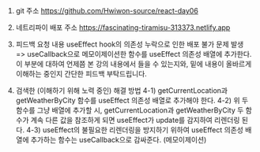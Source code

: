 1. git 주소
   https://github.com/Hwiwon-source/react-day06

2. 네트리파이 배포 주소
   https://fascinating-tiramisu-313373.netlify.app

3. 피드백 요청 내용
   useEffect hook의 의존성 누락으로 인한 배포 불가 문제 발생
   => useCallback으로 메모이제이션한 함수를 useEffect 의존성 배열에 추가한다.
   이 부분에 대하여 언제쯤 본 강의 내용에서 들을 수 있는지와,
   밑에 내용이 올바르게 이해하는 중인지 간단한 피드백 부탁드립니다.

4. 검색한 (이해하기 위해 노력 중인) 해결 방법
   4-1) getCurrentLocation과 getWeatherByCity 함수를 useEffect 의존성 배열로 추가해야 한다.
   4-2) 위 두 함수를 그냥 배열에 추가할 시,
   getCurrentLocation과 getWeatherByCity 두 함수가 계속 다른 값을 참조하게 되면
   useEffect가 update를 감지하여 리렌더링 된다.
   4-3) useEffect의 불필요한 리렌더링을 방지하기 위하여
   useEffect 의존성 배열에 추가하는 함수는 useCallback으로 감싸준다. (메모이제이션)
